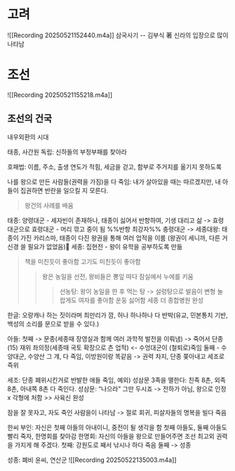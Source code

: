 # 고려
![[Recording 20250521152440.m4a]]
삼국사기 -- 김부식 著
	신라의 입장으로 많이 나타남



# 조선
![[Recording 20250521155218.m4a]]
## 조선의 건국
내우외환의 시대 

태종, 사간원 독립: 신하들의 부정부패를 찾아라

호패법: 이름, 주소, 출생 연도가 적힘, 세금을 걷고, 함부로 주거지를 옮기지 못하도록

나를 왕으로 만든 사람들(권력을 가짐)을 다 죽임: 내가 살아있을 때는 따르겠지만, 내 아들이 집권하면 반란을 일으킬 지 모른다.
> 왕건의 사례를 배움

태종: 양령대군 - 세자빈이 존재하나, 태종이 싫어서 반항하여, 기생 대리고 삶 -> 효령대군으로
	 효령대군 - 머리 깎고 중이 됨 %%반항 최강자%%
	 충령대군 -> 세종대왕: 태종이 가진 카리스마, 태종이 다진 왕권을 통해 여러 업적을 이룸 (왕권이 세니까, 다른 거 신경 쓸 필요가 없었음)
세종: 집현전 - 왕이 유학을 공부하도록 만듦
> 책을 미친듯이 좋아함
> 고기도 미친듯이 좋아함
>> 왕은 농일을 선전, 왕비들은 뽕잎 따다 잠실에서 누에를 키움
>>> 선농탕: 왕이 농일을 한 후 먹는 탕 -> 설렁탕으로 발음이 변형
> 놀랍게도 여자를 좋아함
> 운둥 싫어함
>> 세종 더 종합병원 완성

한글: 오랑캐나 하는 짓이라며 최만리가 깜, 허나 하나하나 다 반박(유교, 민본통치 기반, 백성의 소리를 문으로 받을 수 있다.)

아들: 첫째 -> 문종(세종때 장영실과 함께 여러 과학적 발전을 이뤄냄) -> 죽어서 단종(15) 재위
		좌의정(세종때 국토 확장으로 츤 업적) <- 수엉대군이 (철퇴로)죽임
	 둘째 - 수양대군, 수양산 그 걔, 다 죽임, 이방원이랑 똑같음 -> 권력 차지, 단종 쫒아내고 세조로 즉위

세조: 단종 폐위시킨거로 반발한 애들 죽임, 예외) 성삼문
 3족을 멸한다: 친족 8촌, 외족 8촌, 아내쪽 8촌 다 죽인다.
성삼문: “나으라” 그만 두시죠 -> 전하가 아님, 왕으로 인정 x
각형에 처함 >> 사육신 완성

잠을 잘 못자고, 자도 죽인 사람을이 나타남 -> 절로 회귀, 피살자들의 명복을 빌다 죽음

한씨 부인: 자신은 첫째 아들의 아내이니, 중전이 될 생각을 함
첫째 아들도, 둘째 아들도 빨리 죽자, 한명회를 찾아감
한명회: 자신의 아들을 왕으로 만들어주면 조선 최고외 권력을 가지게 해 주겠다.
	첫째: 강원도로 째서 낚시나 하다 죽음
	둘째 -> 성종

성종: 폐비 윤씨, 연산군
![[Recording 20250522135003.m4a]]

